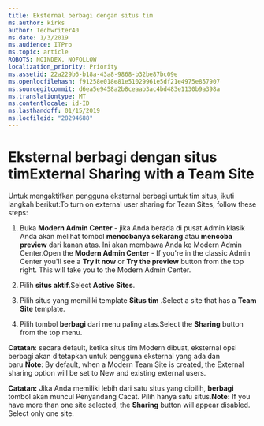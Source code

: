 ```yaml
---
title: Eksternal berbagi dengan situs tim
ms.author: kirks
author: Techwriter40
ms.date: 1/3/2019
ms.audience: ITPro
ms.topic: article
ROBOTS: NOINDEX, NOFOLLOW
localization_priority: Priority
ms.assetid: 22a229b6-b18a-43a8-9868-b32be87bc09e
ms.openlocfilehash: f91258e018e81e51029961e5df21e4975e857907
ms.sourcegitcommit: d6ea5e9458a2b8ceaab3ac4bd483e1130b9a398a
ms.translationtype: MT
ms.contentlocale: id-ID
ms.lasthandoff: 01/15/2019
ms.locfileid: "28294688"
---
```

# <a name="external-sharing-with-a-team-site"></a><span data-ttu-id="0e2a2-102">Eksternal berbagi dengan situs tim</span><span class="sxs-lookup"><span data-stu-id="0e2a2-102">External Sharing with a Team Site</span></span>

<span data-ttu-id="0e2a2-103">Untuk mengaktifkan pengguna eksternal berbagi untuk tim situs, ikuti langkah berikut:</span><span class="sxs-lookup"><span data-stu-id="0e2a2-103">To turn on external user sharing for Team Sites, follow these steps:</span></span> 
  
1. <span data-ttu-id="0e2a2-p101">Buka **Modern Admin Center** - jika Anda berada di pusat Admin klasik Anda akan melihat tombol **mencobanya sekarang** atau **mencoba preview** dari kanan atas. Ini akan membawa Anda ke Modern Admin Center.</span><span class="sxs-lookup"><span data-stu-id="0e2a2-p101">Open the **Modern Admin Center** - If you're in the classic Admin Center you'll see a **Try it now** or **Try the preview** button from the top right. This will take you to the Modern Admin Center.</span></span> 
  
2. <span data-ttu-id="0e2a2-106">Pilih **situs aktif**.</span><span class="sxs-lookup"><span data-stu-id="0e2a2-106">Select **Active Sites**.</span></span> 
  
3. <span data-ttu-id="0e2a2-107">Pilih situs yang memiliki template **Situs tim** .</span><span class="sxs-lookup"><span data-stu-id="0e2a2-107">Select a site that has a **Team Site** template.</span></span> 
  
4. <span data-ttu-id="0e2a2-108">Pilih tombol **berbagi** dari menu paling atas.</span><span class="sxs-lookup"><span data-stu-id="0e2a2-108">Select the **Sharing** button from the top menu.</span></span> 
  
 <span data-ttu-id="0e2a2-109">**Catatan**: secara default, ketika situs tim Modern dibuat, eksternal opsi berbagi akan ditetapkan untuk pengguna eksternal yang ada dan baru.</span><span class="sxs-lookup"><span data-stu-id="0e2a2-109">**Note**: By default, when a Modern Team Site is created, the External sharing option will be set to New and existing external users.</span></span> 
  
 <span data-ttu-id="0e2a2-p102">**Catatan:** Jika Anda memiliki lebih dari satu situs yang dipilih, **berbagi** tombol akan muncul Penyandang Cacat. Pilih hanya satu situs.</span><span class="sxs-lookup"><span data-stu-id="0e2a2-p102">**Note:** If you have more than one site selected, the **Sharing** button will appear disabled. Select only one site.</span></span> 
  

